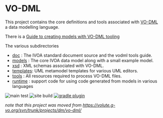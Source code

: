VO-DML
======

This project contains the core definitions and tools associated with
[VO-DML](https://www.ivoa.net/documents/VODML/index.html) a data modelling
language.

There is a [Guide to creating models with VO-DML tooling](https://ivoa.github.io/vo-dml/)

The various subdirectories

* [doc](./doc)      : The IVOA standard document source and the vodml tools guide.
* [models](./models)   : The core IVOA data model along with a small example model.
* [xsd](./xsd)      : XML schemas associated with VO-DML.
* [templates](./templates): UML metamodel templates for various UML editors.
* [tools](./tools)    : All resources required to process VO-DML files. 
* [runtime](./runtime) : support code for using code generated from models in various languages



![main test](https://github.com/ivoa/vo-dml/actions/workflows/test.yml/badge.svg)
![site build](https://github.com/ivoa/vo-dml/actions/workflows/site.yml/badge.svg)
[![gradle plugin](https://img.shields.io/gradle-plugin-portal/v/net.ivoa.vo-dml.vodmltools?label=gradle%20plugin)](https://plugins.gradle.org/plugin/net.ivoa.vo-dml.vodmltools)

_note that this project was moved from https://volute.g-vo.org/svn/trunk/projects/dm/vo-dml/_

